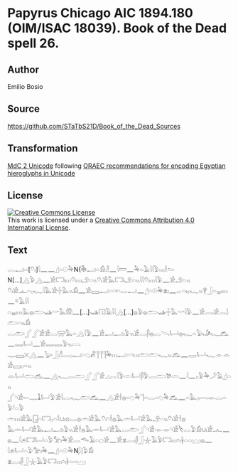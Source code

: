 # Papyrus Chicago AIC 1894.180 (OIM/ISAC 18039). Book of the Dead spell 26.

## Author 

Emilio Bosio

## Source 

https://github.com/STaTbS21D/Book_of_the_Dead_Sources

## Transformation 

[MdC 2 Unicode](https://statbs21d.github.io/mdc2unicode.html) following [ORAEC recommendations for encoding Egyptian hieroglyphs in Unicode](https://github.com/oraec/recommendations-encoding-hieroglyphs)

## License 

<a rel="license" href="http://creativecommons.org/licenses/by/4.0/"><img alt="Creative Commons License" style="border-width:0" src="https://i.creativecommons.org/l/by/4.0/88x31.png" /></a><br />This work is licensed under a <a rel="license" href="http://creativecommons.org/licenses/by/4.0/">Creative Commons Attribution 4.0 International License</a>.

## Text 

<hiero><rubrum>𓂋𓂝𓏏</rubrum>[<rubrum>𓄣𓏤</rubrum>]<rubrum>𓇋𓈖𓈖</rubrum>𓊨𓏏𓇳𓅆N{𓇗𓂝𓏏𓀁𓁐𓈖𓇋𓏠𓈖𓅆𓏏𓄿𓇋𓇋𓅱𓏥𓎛𓏌𓏏<br>
N[...]𓂻𓅱𓂻𓈖𓀀𓉐𓏤𓏥𓄣𓏤𓏥𓄂𓏏𓏭𓄣𓏤𓀀𓅓𓉐𓏤𓄂𓏏𓏭𓇋𓇋𓄣𓏤𓏥𓇋𓅱𓈖𓀀𓄂𓏏𓏭<br>
𓄣𓏤𓀀𓊵𓏏𓊪𓆑𓇋𓅓𓀀𓏶𓅓𓏭𓀁𓈖𓀀𓈙𓂝𓏏𓏒𓂋𓂝𓈖𓊨𓏏𓇳𓅆𓁷𓏤𓈖𓐞𓏏𓏤𓊪𓆑𓏭𓋁𓃀𓏏𓈇𓏤𓏥𓈖𓎼𓄿𓇋𓇋<br>
𓏏𓈇𓏤𓏥𓅓𓐍𓂧𓊛𓎡𓅓𓏃𓈖[...]𓊛𓉔𓄿𓇋𓇋𓂻[...]𓐍𓅱𓐍𓂧𓊛𓏶𓅓𓎡𓇋𓅱𓈖𓀀𓂋𓏤𓀀𓂋𓌃𓂧𓏏𓏭𓀁<br>
𓂋𓂧𓂾𓂾𓀀𓀀𓂋𓈝𓅓𓏏𓂻𓇋𓅱𓈖𓀀𓂝𓂝𓏤𓅱𓏭𓀀𓂋𓋴𓐍𓂋𓌪𓂡𓐍𓆑𓏏𓅂𓀏𓆑𓃹𓈖𓉿𓂡𓈖𓀀𓉿𓉿𓅱𓏭𓇯<br>
𓊃𓈙𓏴𓂻𓈖𓅬𓃀𓀭𓂋𓊪𓂝𓏏𓆇𓀻𓊹𓊹𓊹𓅆𓏥𓂝𓏏𓄹𓏥𓂧𓂧𓆑𓏭𓃹𓈖𓉿𓂡𓆑𓁹𓁹𓀀𓈙𓊪𓏏𓏭<br>
𓁺𓂡𓂧𓃹𓈖𓂻𓆑𓂋𓂧𓂾𓂾𓀀𓈎𓂋𓇋𓅱𓏛𓂡𓋴𓅱𓂋𓂧𓌗𓏛𓈖𓇋𓈖𓊪𓅱𓅆𓌳𓄿𓊨𓏏𓏭<br>
𓂾𓄹𓀀𓍿𓊃𓍞𓂡𓅱𓀀𓇋𓂋𓆑𓂧𓃹𓈖𓂻𓀀𓌂𓐍𓏏𓆇𓅆𓊹𓏏𓂋𓏏𓆇𓅆𓃹𓈖𓏏𓅓𓊪𓇯𓁹𓂋𓏏𓅱𓎗𓏏𓅱<br>
𓏛𓏥𓀀𓅓𓉗𓏏𓉐𓊪𓏏𓎛𓂓𓏤𓊖𓂋𓐍𓏛𓀀𓅓𓄣𓏤𓄹𓌂𓐍𓅓𓏛𓂡𓀀𓅓𓄂𓏏𓏭𓄣𓏤𓀀𓌂𓐍<br>
𓅓𓏛𓂡𓀀𓅓𓂝𓂝𓏤𓅱𓏭𓀀𓌂𓐍𓅓𓏛𓂡𓀀𓅓𓂋𓂧𓂾𓄹𓀀𓁹𓁹𓄹𓀀𓌸𓂋𓅱𓀁𓂓𓏤𓀀𓂜𓈖<br>
𓐍𓈖𓇋𓂉𓉐𓂡𓏏𓅱𓅡𓏤𓅆𓀀𓂋𓆞𓄿𓏏𓐎𓀀𓈖𓀀𓁷𓂋𓏤𓋴𓃀𓇼𓄿𓅱𓉐𓏥𓏌𓏤𓋀𓏏𓏏𓈉𓐍𓈖<br>
𓇋𓂉𓂡𓏏𓅱𓅡𓏤𓅆𓈖𓊨𓏏𓇳𓅆N𓆄𓊤𓅱𓀁<br>
𓁷𓂋𓏤𓋴𓃀𓇼𓄿𓅱𓉐𓏥𓏌𓏤𓋀𓏏𓏏𓈉<br></hiero>
